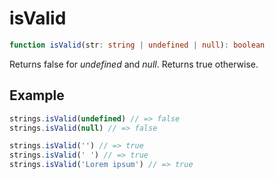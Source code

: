 # isValid

```ts
function isValid(str: string | undefined | null): boolean
```

Returns false for *undefined* and *null*. Returns true otherwise.

## Example

```ts
strings.isValid(undefined) // => false
strings.isValid(null) // => false
```

```ts
strings.isValid('') // => true
strings.isValid(' ') // => true
strings.isValid('Lorem ipsum') // => true
```
